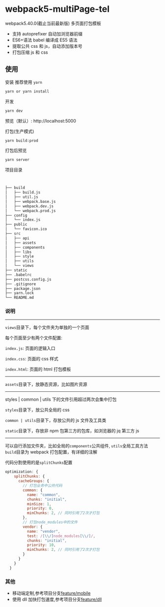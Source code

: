 # webpack5-multiPage-tel

webpack5.40.0(截止当前最新版) 多页面打包模板

- 支持 autoprefixer 自动加浏览器前缀
- ES6+语法 babel 编译成 ES5 语法
- 提取公共 css 和 js，自动添加版本号
- 打包压缩 js 和 css

## 使用

安装 推荐使用 `yarn`

```bash
yarn or yarn install
```

开发

```bash
yarn dev
```

预览（默认）: http://localhost:5000

打包(生产模式)

```bash
yarn build:prod
```

打包后预览

```bash
yarn server
```

项目目录

```txt


├── build
│   ├── build.js
│   ├── util.js
│   ├── webpack.base.js
│   ├── webpack.dev.js
│   └── webpack.prod.js
├── config
│   └── index.js
├── public
│   └── favicon.ico
├── src
│   ├── api
│   ├── assets
│   ├── components
│   ├── libs
│   ├── style
│   ├── utils
│   └── views
├── static
├── .babelrc
├── postcss.config.js
├── .gitignore
├── package.json
├── yarn.lock
└── README.md

```

### 说明

---

`views`目录下，每个文件夹为单独的一个页面

每个页面至少有两个文件配置:

`index.js`: 页面的逻辑入口

`index.css`: 页面的 css 样式

`index.html`: 页面的 html 打包模板

---

`assets`目录下，放静态资源，比如图片资源

---

styles | common | utils 下的文件引用超过两次会集中打包

`styles`目录下，放公共全局的 css

`common | utils`目录下，存放公共的 js 文件及工具类

`static`目录下，存放非 npm 包第三方的包库，如浏览器的 jq 第三方 js

---

可以自行添加文件夹，比如全局的`components`公共组件, `utils`全局工具方法
`build`目录为 webpack 打包配置，有详细的注解

代码分割使用的是`splitChunks`配置

```javascript
optimization: {
    splitChunks: {
      cacheGroups: {
        // 打包业务中公共代码
        common: {
          name: "common",
          chunks: "initial",
          minSize: 1,
          priority: 0,
          minChunks: 2, // 同时引用了2次才打包
        },
        // 打包node_modules中的文件
        vendor: {
          name: "vendor",
          test: /[\\/]node_modules[\\/]/,
          chunks: "initial",
          priority: 10,
          minChunks: 2, // 同时引用了2次才打包
        }
      }
    }
  }
```

### 其他

- 移动端定制,参考项目分支[feature/mobile](https://github.com/deepred5/webpack4-boilerplate/tree/feature/mobile)
- 使用 dll 加快打包速度,参考项目分支[feature/dll](https://github.com/deepred5/webpack4-boilerplate/tree/feature/dll)
